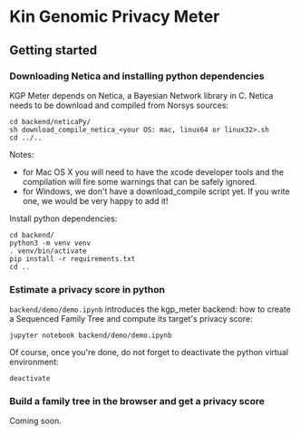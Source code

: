 # Kin Genomic Privacy Meter

## Getting started

### Downloading Netica and installing python dependencies

KGP Meter depends on Netica, a Bayesian Network library in C. Netica needs to be download and compiled from Norsys sources:
```
cd backend/neticaPy/
sh download_compile_netica_<your OS: mac, linux64 or linux32>.sh
cd ../..
```
Notes:
- for Mac OS X you will need to have the xcode developer tools and the compilation will fire some warnings that can be safely ignored.
- for Windows, we don't have a download_compile script yet. If you write one, we would be very happy to add it!

Install python dependencies:
```
cd backend/
python3 -m venv venv
. venv/bin/activate
pip install -r requirements.txt
cd ..
```

### Estimate a privacy score in python

```backend/demo/demo.ipynb``` introduces the kgp_meter backend: how to create a Sequenced Family Tree and compute its target's privacy score:
```
jupyter notebook backend/demo/demo.ipynb
```

Of course, once you're done, do not forget to deactivate the python virtual environment:
```
deactivate
```

### Build a family tree in the browser and get a privacy score

Coming soon.